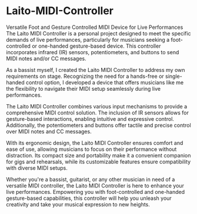 # Laito-MIDI-Controller
Versatile Foot and Gesture Controlled MIDI Device for Live Performances
The Laito MIDI Controller is a personal project designed to meet the specific demands of live performances, particularly for musicians seeking a foot-controlled or one-handed gesture-based device. This controller incorporates infrared (IR) sensors, potentiometers, and buttons to send MIDI notes and/or CC messages.

As a bassist myself, I created the Laito MIDI Controller to address my own requirements on stage. Recognizing the need for a hands-free or single-handed control option, I developed a device that offers musicians like me the flexibility to navigate their MIDI setup seamlessly during live performances.

The Laito MIDI Controller combines various input mechanisms to provide a comprehensive MIDI control solution. The inclusion of IR sensors allows for gesture-based interactions, enabling intuitive and expressive control. Additionally, the potentiometers and buttons offer tactile and precise control over MIDI notes and CC messages.

With its ergonomic design, the Laito MIDI Controller ensures comfort and ease of use, allowing musicians to focus on their performance without distraction. Its compact size and portability make it a convenient companion for gigs and rehearsals, while its customizable features ensure compatibility with diverse MIDI setups.

Whether you're a bassist, guitarist, or any other musician in need of a versatile MIDI controller, the Laito MIDI Controller is here to enhance your live performances. Empowering you with foot-controlled and one-handed gesture-based capabilities, this controller will help you unleash your creativity and take your musical expression to new heights.
